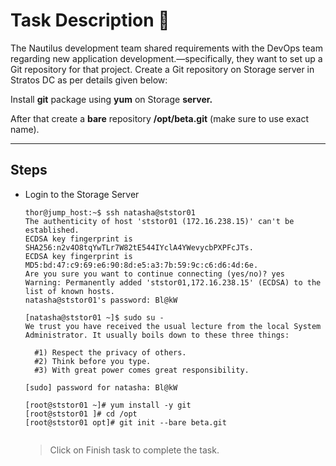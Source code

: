 # Task Description 📓

The Nautilus development team shared requirements with the DevOps team regarding new application development.—specifically, they want to set up a Git repository for that project. Create a Git repository on Storage server in Stratos DC as per details given below:


Install **git** package using **yum** on Storage **server.**

After that create a **bare** repository **/opt/beta.git** (make sure to use exact name).

---
## Steps

- Login to the Storage Server

  ```console
  thor@jump_host:~$ ssh natasha@ststor01
  The authenticity of host 'ststor01 (172.16.238.15)' can't be established.
  ECDSA key fingerprint is SHA256:n2v4O8tqYwTLr7W82tE544IYclA4YWevycbPXPFcJTs.
  ECDSA key fingerprint is MD5:bd:47:c9:69:e6:90:8d:e5:a3:7b:59:9c:c6:d6:4d:6e.
  Are you sure you want to continue connecting (yes/no)? yes
  Warning: Permanently added 'ststor01,172.16.238.15' (ECDSA) to the list of known hosts.
  natasha@ststor01's password: Bl@kW

  [natasha@ststor01 ~]$ sudo su -
  We trust you have received the usual lecture from the local System
  Administrator. It usually boils down to these three things:

    #1) Respect the privacy of others.
    #2) Think before you type.
    #3) With great power comes great responsibility.

  [sudo] password for natasha: Bl@kW

  [root@ststor01 ~]# yum install -y git
  [root@ststor01 ]# cd /opt
  [root@ststor01 opt]# git init --bare beta.git


  ```  

  > Click on Finish task to complete the task.